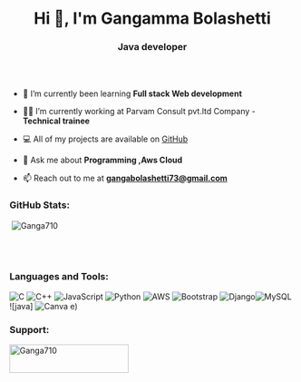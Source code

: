 <h1 align="center">Hi 👋, I'm Gangamma Bolashetti</h1>
<h3 align="center">Java developer</h3>

<br>
<br>

- 🌱 I’m currently been learning **Full stack Web development**

- 👨‍💻 I’m currently working at Parvam Consult pvt.ltd Company - **Technical trainee**
  
- 💻 All of my projects are available on [GitHub](https://github.com/Ganga710/2LG21CS012_GANGA_T-P_25_GEC_Talakal_Parvam.git)

- 💬 Ask me about **Programming ,Aws Cloud**

- 📫 Reach out to me at **gangabolashetti73@gmail.com**

<h3 align="left">GitHub Stats:</h3>
<div>

<p>&nbsp;<img align="center" src="" alt="Ganga710" /></p>
<br>
</div>
<br>
<h3 align="left">Languages and Tools:</h3>

![C](https://img.shields.io/badge/c-%2300599C.svg?style=flat&logo=c&logoColor=white) ![C++](https://img.shields.io/badge/c++-%2300599C.svg?style=flat&logo=c%2B%2B&logoColor=white)  ![JavaScript](https://img.shields.io/badge/javascript-%23323330.svg?style=flat&logo=javascript&logoColor=%23F7DF1E) ![Python](https://img.shields.io/badge/python-3670A0?style=flat&logo=python&logoColor=ffdd54) ![AWS](https://img.shields.io/badge/AWS-%23FF9900.svg?style=flat&logo=amazon-aws&logoColor=white)   ![Bootstrap](https://img.shields.io/badge/bootstrap-%23563D7C.svg?style=flat&logo=bootstrap&logoColor=white) ![Django](https://img.shields.io/badge/django-%23092E20.svg?style=flat&logo=django&logoColor=white)![MySQL](https://img.shields.io/badge/mysql-%2300f.svg?style=flat&logo=mysql&logoColor=white)  ![java] ![Canva](https://img.shields.io/badge/Canva-%2300C4CC.svg?style=flat&logo=Canva&logoColor=white) e)

<h3 align="left">Support:</h3>
<p><a href="https://www.buymeacoffee.com/Ganga710"> <img align="left" src="https://cdn.buymeacoffee.com/buttons/v2/default-yellow.png" height="50" width="210" alt="Ganga710" /></a></p><br><br>
